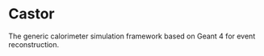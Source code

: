 
# Castor 

The generic calorimeter simulation framework based on Geant 4 for event reconstruction.



